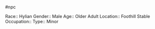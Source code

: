 #npc 

Race:: Hylian
Gender:: Male
Age:: Older Adult
Location:: Foothill Stable
Occupation:: 
Type:: Minor
